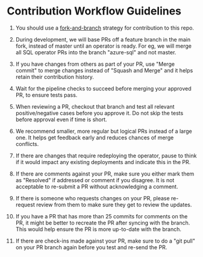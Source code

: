 # Contribution Workflow Guidelines

1. You should use a [fork-and-branch](https://blog.scottlowe.org/2015/01/27/using-fork-branch-git-workflow/) strategy for contribution to this repo.

2. During development, we will base PRs off a feature branch in the main fork, instead of master until an operator is ready. For eg, we will merge all SQL operator PRs into the branch "azure-sql" and not master.

3. If you have changes from others as part of your PR, use "Merge commit" to merge changes instead of "Squash and Merge" and it helps retain their contribution history.

4. Wait for the pipeline checks to succeed before merging your approved PR, to ensure tests pass.

5. When reviewing a PR, checkout that branch and test all relevant positive/negative cases before you approve it. Do not skip the tests before approval even if time is short.

6. We recommend smaller, more regular but logical PRs instead of a large one. It helps get feedback early and reduces chances of merge conflicts.

7. If there are changes that require redeploying the operator, pause to think if it would impact any existing deployments and indicate this in the PR.

8. If there are comments against your PR, make sure you either mark them as "Resolved" if addressed or comment if you disagree. It is not acceptable to re-submit a PR without acknowledging a comment.

9. If there is someone who requests changes on your PR, please re-request review from them to make sure they get to review the updates.

10. If you have a PR that has more than 25 commits for comments on the PR, it might be better to recreate the PR after syncing with the branch. This would help ensure the PR is more up-to-date with the branch.

11. If there are check-ins made against your PR, make sure to do a "git pull" on your PR branch again before you test and re-send the PR.
